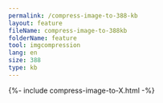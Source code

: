 ```yaml
---
permalink: /compress-image-to-388-kb
layout: feature
fileName: compress-image-to-388kb
folderName: feature
tool: imgcompression
lang: en
size: 388
type: kb
---
```


{%- include compress-image-to-X.html -%}
